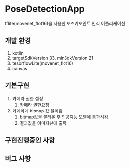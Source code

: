 # PoseDetectionApp

tflite(movenet_flot16)을 사용한 포즈키포인트 인식 어플리케이션 

## 개발 환경

1. kotlin
2. targetSdkVersion 33, minSdkVersion 21
3. tesorflowLite(movenet_flot16)
4. canvas


## 기본구현

1. 카메라 권한 설정 
    1. 카메라 권한요청 
2. 카메라에 bitmap 값 불러옴 
    1. bitmap값을 불러온 후 인공지능 모델에 통과시킴 
    2. 결과값을 이미지뷰에 출력 
    

## 구현진행중인 사항



## 버그 사항


